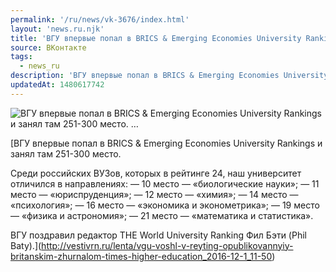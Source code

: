 ```yaml
---
permalink: '/ru/news/vk-3676/index.html'
layout: 'news.ru.njk'
title: 'ВГУ впервые попал в BRICS & Emerging Economies University Rankings и занял там 251-300 место. …'
source: ВКонтакте
tags:
  - news_ru
description: 'ВГУ впервые попал в BRICS & Emerging Economies University Rankings и занял там 251-300 место. …'
updatedAt: 1480617742
---
```

![ВГУ впервые попал в BRICS & Emerging Economies University Rankings и занял там 251-300 место. …](https://sun9-55.userapi.com/c626320/v626320195/57ed3/bCLACX4kL0g.jpg)

[ВГУ впервые попал в BRICS & Emerging Economies University Rankings и занял там 251-300 место.

Среди российских ВУЗов, которых в рейтинге 24, наш университет отличился в направлениях:
— 10 место — «биологические науки»;
— 11 место — «юриспруденция»;
— 12 место — «химия»;
— 14 место — «психология»;
— 16 место — «экономика и эконометрика»;
— 19 место — «физика и астрономия»;
— 21 место — «математика и статистика».

ВГУ поздравил редактор THE World University Ranking Фил Бэти (Phil Baty).](http://vestivrn.ru/lenta/vgu-voshl-v-reyting-opublikovannyiy-britanskim-zhurnalom-times-higher-education_2016-12-1_11-50)
